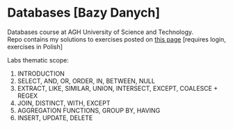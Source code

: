 # Databases [Bazy Danych]
Databases course at AGH University of Science and Technology.  
Repo contains my solutions to exercises posted on [this page](http://home.agh.edu.pl/~mszpyrka/doku.php?id=lectures:bd:start) [requires login, exercises in Polish]

Labs thematic scope:
1. INTRODUCTION
2. SELECT, AND, OR, ORDER, IN, BETWEEN, NULL
3. EXTRACT, LIKE, SIMILAR, UNION, INTERSECT, EXCEPT, COALESCE + REGEX
4. JOIN, DISTINCT, WITH, EXCEPT
5. AGGREGATION FUNCTIONS, GROUP BY, HAVING
6. INSERT, UPDATE, DELETE